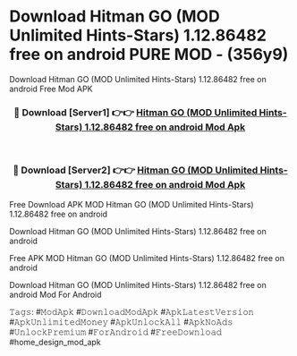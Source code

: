 # Download Hitman GO (MOD Unlimited Hints-Stars) 1.12.86482 free on android PURE MOD - (356y9)
Download Hitman GO (MOD Unlimited Hints-Stars) 1.12.86482 free on android Free Mod APK

<div align="center">
<h3>🔴 Download [Server1] 👉👉 <a href="https://apk-comot.site?title=Hitman_GO_(MOD_Unlimited_Hints-Stars)_1.12.86482_free_on_android">Hitman GO (MOD Unlimited Hints-Stars) 1.12.86482 free on android Mod Apk</a></h3><br>

<h3>🔴 Download [Server2] 👉👉 <a href="https://apk-comot.site?title=Hitman_GO_(MOD_Unlimited_Hints-Stars)_1.12.86482_free_on_android">Hitman GO (MOD Unlimited Hints-Stars) 1.12.86482 free on android Mod Apk</a></h3>
</div>


Free Download APK MOD Hitman GO (MOD Unlimited Hints-Stars) 1.12.86482 free on android

Download Hitman GO (MOD Unlimited Hints-Stars) 1.12.86482 free on android 

Free APK MOD Hitman GO (MOD Unlimited Hints-Stars) 1.12.86482 free on android 

Download Hitman GO (MOD Unlimited Hints-Stars) 1.12.86482 free on android Mod For Android

𝚃𝚊𝚐𝚜: #𝙼𝚘𝚍𝙰𝚙𝚔 #𝙳𝚘𝚠𝚗𝚕𝚘𝚊𝚍𝙼𝚘𝚍𝙰𝚙𝚔 #𝙰𝚙𝚔𝙻𝚊𝚝𝚎𝚜𝚝𝚅𝚎𝚛𝚜𝚒𝚘𝚗 #𝙰𝚙𝚔𝚄𝚗𝚕𝚒𝚖𝚒𝚝𝚎𝚍𝙼𝚘𝚗𝚎𝚢 #𝙰𝚙𝚔𝚄𝚗𝚕𝚘𝚌𝚔𝙰𝚕𝚕 #𝙰𝚙𝚔𝙽𝚘𝙰𝚍𝚜 #𝚄𝚗𝚕𝚘𝚌𝚔𝙿𝚛𝚎𝚖𝚒𝚞𝚖 #𝙵𝚘𝚛𝙰𝚗𝚍𝚛𝚘𝚒𝚍 #𝙵𝚛𝚎𝚎𝙳𝚘𝚠𝚗𝚕𝚘𝚊𝚍 #home_design_mod_apk